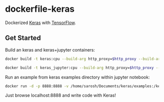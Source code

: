 # dockerfile-keras

Dockerized [Keras] with [TensorFlow].

## Get Started

Build an keras and keras+jupyter containers:
```sh
docker build -t keras:cpu --build-arg http_proxy=$http_proxy --build-arg https_proxy=$http_proxy  .
```

```sh
docker build -t keras_jupyter:cpu --build-arg http_proxy=$http_proxy --build-arg https_proxy=$http_proxy ./jupyter
```


Run an example from keras examples directory within jupyter notebook:

```sh
docker run -d -p 8888:8888 -v /home/sarosh/Documents/keras/examples:/keras_examples -e KERAS_BACKEND=tensorflow -e http_proxy=$http_proxy -e https_proxy=$http_proxy keras_jupyter:cpu

```

Just browse localhost:8888 and write code with Keras!


[Keras]: http://keras.io/
[Theano]: http://deeplearning.net/software/theano/
[TensorFlow]: https://www.tensorflow.org/
[Keras Backend]: http://keras.io/backend/
